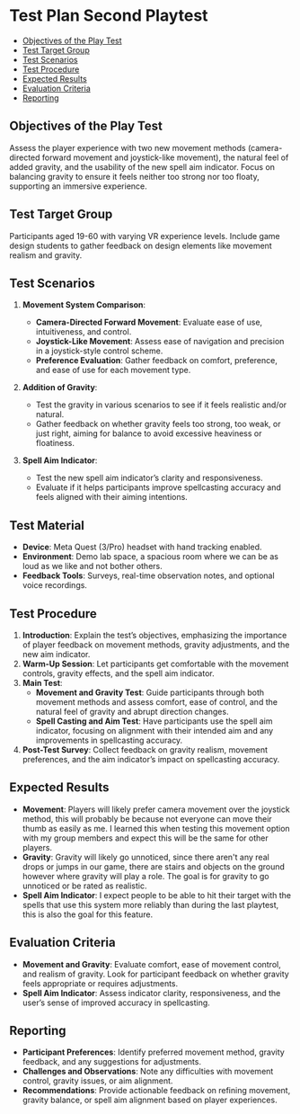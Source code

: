 # Test Plan Second Playtest
- [Objectives of the Play Test](#objectives-of-the-play-test)
- [Test Target Group](#test-target-group)
- [Test Scenarios](#test-scenarios)
- [Test Procedure](#test-procedure)
- [Expected Results](#expected-results)
- [Evaluation Criteria](#evaluation-criteria)
- [Reporting](#reporting)

## Objectives of the Play Test
Assess the player experience with two new movement methods (camera-directed forward movement and joystick-like movement), the natural feel of added gravity, and the usability of the new spell aim indicator. Focus on balancing gravity to ensure it feels neither too strong nor too floaty, supporting an immersive experience.

## Test Target Group
Participants aged 19-60 with varying VR experience levels. Include game design students to gather feedback on design elements like movement realism and gravity.

## Test Scenarios

1. **Movement System Comparison**:
   - **Camera-Directed Forward Movement**: Evaluate ease of use, intuitiveness, and control.
   - **Joystick-Like Movement**: Assess ease of navigation and precision in a joystick-style control scheme.
   - **Preference Evaluation**: Gather feedback on comfort, preference, and ease of use for each movement type.

2. **Addition of Gravity**:
   - Test the gravity in various scenarios to see if it feels realistic and/or natural.
   - Gather feedback on whether gravity feels too strong, too weak, or just right, aiming for balance to avoid excessive heaviness or floatiness.

3. **Spell Aim Indicator**:
   - Test the new spell aim indicator’s clarity and responsiveness.
   - Evaluate if it helps participants improve spellcasting accuracy and feels aligned with their aiming intentions.

## Test Material

- **Device**: Meta Quest (3/Pro) headset with hand tracking enabled.
- **Environment**: Demo lab space, a spacious room where we can be as loud as we like and not bother others.
- **Feedback Tools**: Surveys, real-time observation notes, and optional voice recordings.

## Test Procedure

1. **Introduction**: Explain the test’s objectives, emphasizing the importance of player feedback on movement methods, gravity adjustments, and the new aim indicator.
2. **Warm-Up Session**: Let participants get comfortable with the movement controls, gravity effects, and the spell aim indicator.
3. **Main Test**:
   - **Movement and Gravity Test**: Guide participants through both movement methods and assess comfort, ease of control, and the natural feel of gravity and abrupt direction changes.
   - **Spell Casting and Aim Test**: Have participants use the spell aim indicator, focusing on alignment with their intended aim and any improvements in spellcasting accuracy.
4. **Post-Test Survey**: Collect feedback on gravity realism, movement preferences, and the aim indicator’s impact on spellcasting accuracy.

## Expected Results

- **Movement**: Players will likely prefer camera movement over the joystick method, this will probably be because not everyone can move their thumb as easily as me. I learned this when testing this movement option with 
my group members and expect this will be the same for other players.
- **Gravity**: Gravity will likely go unnoticed, since there aren't any real drops or jumps in our game, there are stairs and objects on the ground however where gravity will play a role. The goal is for gravity
to go unnoticed or be rated as realistic.
- **Spell Aim Indicator**: I expect people to be able to hit their target with the spells that use this system more reliably than during the last playtest, this is also the goal for this feature. 

## Evaluation Criteria

- **Movement and Gravity**: Evaluate comfort, ease of movement control, and realism of gravity. Look for participant feedback on whether gravity feels appropriate or requires adjustments.
- **Spell Aim Indicator**: Assess indicator clarity, responsiveness, and the user’s sense of improved accuracy in spellcasting.

## Reporting

- **Participant Preferences**: Identify preferred movement method, gravity feedback, and any suggestions for adjustments.
- **Challenges and Observations**: Note any difficulties with movement control, gravity issues, or aim alignment.
- **Recommendations**: Provide actionable feedback on refining movement, gravity balance, or spell aim alignment based on player experiences.
